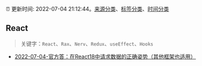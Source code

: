 :alarm_clock: 更新时间: 2022-07-04 21:12:44。[来源分类](../README.md)、[标签分类](../TAGS.md)、[时间分类](../TIMELINE.md)

## React


> 关键字：`React`、`Rax`、`Nerv`、`Redux`、`useEffect`、`Hooks`



- [2022-07-04-官方答：在React18中请求数据的正确姿势（其他框架也适用）](https://toutiao.io/k/3xcubl2) 